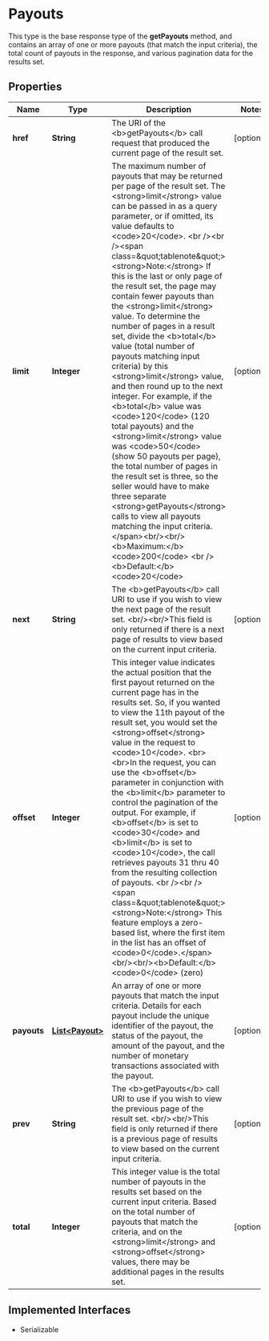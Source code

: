 

# Payouts

This type is the base response type of the <strong>getPayouts</strong> method, and contains an array of one or more payouts (that match the input criteria), the total count of payouts in the response, and various pagination data for the results set.
## Properties

Name | Type | Description | Notes
------------ | ------------- | ------------- | -------------
**href** | **String** | The URI of the &lt;b&gt;getPayouts&lt;/b&gt; call request that produced the current page of the result set. |  [optional]
**limit** | **Integer** | The maximum number of payouts that may be returned per page of the result set. The &lt;strong&gt;limit&lt;/strong&gt; value can be passed in as a query parameter, or if omitted, its value defaults to &lt;code&gt;20&lt;/code&gt;. &lt;br /&gt;&lt;br /&gt;&lt;span class&#x3D;\&quot;tablenote\&quot;&gt;&lt;strong&gt;Note:&lt;/strong&gt; If this is the last or only page of the result set, the page may contain fewer payouts than the &lt;strong&gt;limit&lt;/strong&gt; value.  To determine the number of pages in a result set, divide the &lt;b&gt;total&lt;/b&gt; value (total number of payouts matching input criteria) by this &lt;strong&gt;limit&lt;/strong&gt; value, and then round up to the next integer. For example, if the &lt;b&gt;total&lt;/b&gt; value was &lt;code&gt;120&lt;/code&gt; (120 total payouts) and the &lt;strong&gt;limit&lt;/strong&gt; value was &lt;code&gt;50&lt;/code&gt; (show 50 payouts per page), the total number of pages in the result set is three, so the seller would have to make three separate &lt;strong&gt;getPayouts&lt;/strong&gt; calls to view all payouts matching the input criteria. &lt;/span&gt;&lt;br/&gt;&lt;br/&gt;&lt;b&gt;Maximum:&lt;/b&gt; &lt;code&gt;200&lt;/code&gt; &lt;br /&gt; &lt;b&gt;Default:&lt;/b&gt; &lt;code&gt;20&lt;/code&gt; |  [optional]
**next** | **String** | The &lt;b&gt;getPayouts&lt;/b&gt; call URI to use if you wish to view the next page of the result set. &lt;br/&gt;&lt;br/&gt;This field is only returned if there is a next page of results to view based on the current input criteria. |  [optional]
**offset** | **Integer** | This integer value indicates the actual position that the first payout returned on the current page has in the results set. So, if you wanted to view the 11th payout of the result set, you would set the &lt;strong&gt;offset&lt;/strong&gt; value in the request to &lt;code&gt;10&lt;/code&gt;. &lt;br&gt;&lt;br&gt;In the request, you can use the &lt;b&gt;offset&lt;/b&gt; parameter in conjunction with the &lt;b&gt;limit&lt;/b&gt; parameter to control the pagination of the output. For example, if &lt;b&gt;offset&lt;/b&gt; is set to &lt;code&gt;30&lt;/code&gt; and &lt;b&gt;limit&lt;/b&gt; is set to &lt;code&gt;10&lt;/code&gt;, the call retrieves payouts 31 thru 40 from the resulting collection of payouts. &lt;br /&gt;&lt;br /&gt; &lt;span class&#x3D;\&quot;tablenote\&quot;&gt;&lt;strong&gt;Note:&lt;/strong&gt; This feature employs a zero-based list, where the first item in the list has an offset of &lt;code&gt;0&lt;/code&gt;.&lt;/span&gt;&lt;br/&gt;&lt;br/&gt;&lt;b&gt;Default:&lt;/b&gt; &lt;code&gt;0&lt;/code&gt; (zero) |  [optional]
**payouts** | [**List&lt;Payout&gt;**](Payout.md) | An array of one or more payouts that match the input criteria. Details for each payout include the unique identifier of the payout, the status of the payout, the amount of the payout, and the number of monetary transactions associated with the payout. |  [optional]
**prev** | **String** | The &lt;b&gt;getPayouts&lt;/b&gt; call URI to use if you wish to view the previous page of the result set. &lt;br/&gt;&lt;br/&gt;This field is only returned if there is a previous page of results to view based on the current input criteria. |  [optional]
**total** | **Integer** | This integer value is the total number of payouts in the results set based on the current input criteria. Based on the total number of payouts that match the criteria, and on the &lt;strong&gt;limit&lt;/strong&gt; and &lt;strong&gt;offset&lt;/strong&gt; values, there may be additional pages in the results set. |  [optional]


## Implemented Interfaces

* Serializable



